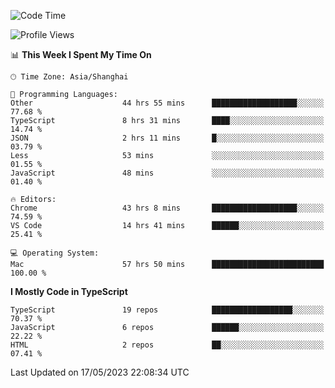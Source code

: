 <!--START_SECTION:waka-->
![Code Time](http://img.shields.io/badge/Code%20Time-4%2C494%20hrs%2047%20mins-blue)

![Profile Views](http://img.shields.io/badge/Profile%20Views-0-blue)

📊 **This Week I Spent My Time On** 

```text
🕑︎ Time Zone: Asia/Shanghai

💬 Programming Languages: 
Other                    44 hrs 55 mins      ███████████████████░░░░░░   77.68 % 
TypeScript               8 hrs 31 mins       ████░░░░░░░░░░░░░░░░░░░░░   14.74 % 
JSON                     2 hrs 11 mins       █░░░░░░░░░░░░░░░░░░░░░░░░   03.79 % 
Less                     53 mins             ░░░░░░░░░░░░░░░░░░░░░░░░░   01.55 % 
JavaScript               48 mins             ░░░░░░░░░░░░░░░░░░░░░░░░░   01.40 % 

🔥 Editors: 
Chrome                   43 hrs 8 mins       ███████████████████░░░░░░   74.59 % 
VS Code                  14 hrs 41 mins      ██████░░░░░░░░░░░░░░░░░░░   25.41 % 

💻 Operating System: 
Mac                      57 hrs 50 mins      █████████████████████████   100.00 % 
```

**I Mostly Code in TypeScript** 

```text
TypeScript               19 repos            ██████████████████░░░░░░░   70.37 % 
JavaScript               6 repos             ██████░░░░░░░░░░░░░░░░░░░   22.22 % 
HTML                     2 repos             ██░░░░░░░░░░░░░░░░░░░░░░░   07.41 % 
```




 Last Updated on 17/05/2023 22:08:34 UTC
<!--END_SECTION:waka-->
